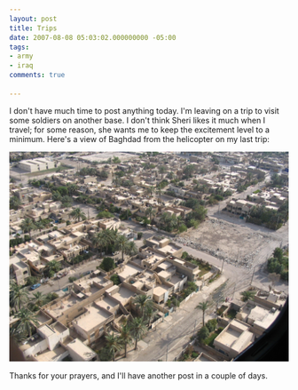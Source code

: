 ```yaml
---
layout: post
title: Trips
date: 2007-08-08 05:03:02.000000000 -05:00
tags:
- army
- iraq 
comments: true

---
```

<p>I don't have much time to post anything today. I'm leaving on a trip to visit some soldiers on another base. I don't think Sheri likes it much when I travel; for some reason, she wants me to keep the excitement level to a minimum. Here's a view of Baghdad from the helicopter on my last trip:</p>

![](/assets/20070803-006.jpg)

<p>Thanks for your prayers, and I'll have another post in a couple of days. </p>
